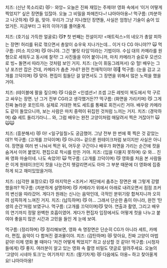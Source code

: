 치즈: (신난 목소리로) 😻✨ 와앙~ 오늘은 진짜 재밌는 주제야! 영화 속에서 ‘이거 어떻게 찍었지?’ 싶은 장면들 있잖아. 오늘 그 비밀을 파헤친다~! 냐아아아옹~!
먹구름: (차분하고 나긋하게) 😼 음, 맞아. 우리가 그냥 지나쳤던 장면들, 사실은 엄청난 기술이 숨어 있었거든. 지금부터 그 뒤의 이야기를 풀어줄게.

치즈: (호기심 가득한 얼굴로) 😼❓ 첫 번째는 전설이지! <매트릭스>의 네오가 총알 피하는 장면! 허리를 뒤로 꺾으면서 총알이 슈우욱 지나가는데… 이거 다 CG 아니야?? 🙀
먹구름: (미소 지으며) 😼 아니야. 그건 ‘불릿 타임’이라는 기법이야. 수십 대의 카메라를 원형으로 세워두고 동시에 찰칵! 그 사진들을 이어 붙이니까, 마치 카메라가 슬로우 모션으로 빙~ 돌면서 따라가는 것처럼 보인 거지.
치즈: (눈이 휘둥그레져서) 😲 헐! 배우는 그냥 포즈만 잡은 건데, 카메라가 춤춘 거네? 완전 천재적이야! 😻💖
먹구름: (눈을 감고 고개를 끄덕이며) 😼 맞아. 편집이 힘들단 걸 알면서도 그 장면을 위해서 많은 노력을 했을거야.


치즈: (테이블에 팔을 짚으며) 😼 다음은 <인셉션>! 조셉 고든 레빗이 복도에서 막 구르고 싸우는 장면. 난 그거 전부 CG라고 생각했거든?? 
먹구름: (화면을 가리키며) 😼 그게 진짜 놀라운 포인트야. 실제로 거대한 복도 세트를 통째로 회전시킨 거야. 배우랑 카메라도 같이 돌았으니까, 보는 사람은 마치 중력이 뒤집힌 것처럼 느끼는 거지.
치즈: (경악하며) 😱 세트 돌리기라니… 와, 그럼 배우는 완전 고양이처럼 매달려서 찍은 거잖아?! 🙀🙀🙀


치즈: (흥분해서) 😻 아! <일구일칠>도 궁금했어. 그냥 전부 한 번에 쭉 찍은 것 같았는데?! 
먹구름: (고개를 끄덕이며) 😼 아니야~ 겉으론 원테이크처럼 보이지만 사실은 아니야. 장면을 여러 번 나눠서 찍은 뒤, 어두운 구간이나 배우가 화면을 가리는 순간에 컷을 숨겨서 이어 붙였지. 편집으로 착시를 만든 거야.
치즈: (입을 다물지 못하며) 😮 와… 진짜 영화 마술이네. 나도 속았어! 🙀
먹구름: (고개를 끄덕이며) 😼 영화를 처음 본 사람들은 이게 원테이크인지 컷을 나눈건지 헷갈리면서도 아마 그 부분 때문에 더 영화에 집중하게 되고 재미있었을거야.


치즈: (심각한 표정으로) 😼 마지막은 <조커>! 계단에서 춤추는 장면은 왜 그렇게 강렬했을까? 
먹구름: (차분하게 설명하며) 😼 카메라가 위에서 아래로 내려오면서 점점 조커의 변신을 따라갔어. 게다가 원래는 신나는 음악인데, 극적인 분위기랑 합쳐지니까 오히려 섬뜩하게 느껴진 거지.
치즈: (납득하며) 😼 아… 그래서 단순한 춤이 아니라, 완전 ‘탄생의 순간’처럼 보였구나. 
먹구름: (고개를 끄덕이며)😼 맞아. 연출과 촬영, 그리고 배우의 연기까지 정말 완벽한 호흡이였어. 게다가 편집자 입장에서도 어떻게 컷을 나누고 붙여야 좋을지 많은 시간과 고민을 들인 게 눈에 보여.


먹구름: (정리하며) 😼 정리해보면, 영화 속 명장면은 단순히 CG가 아니라 세트, 카메라, 편집, 음악이 다 합쳐진 결과물이야.
치즈: (감탄하며) 😻 맞아요, 진짜 고양이 마법 같아! 이제 영화 볼 때마다 ‘저건 어떻게 찍었지?’ 하고 상상할 것 같아! 
먹구름: (시청자들에게) 😼 좋지. 여러분이 알고 있는 영화 속 촬영 비밀도 댓글로 알려주세요. 오늘의 ‘고양이 시네마 토크’는 여기까지!
치즈: (활기차게) 😻 다음에도 야옹~ 하고 찾아올게요! 냐아아아옹!